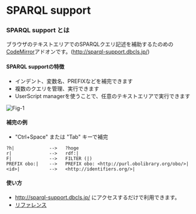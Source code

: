 # SPARQL support
### SPARQL support とは
ブラウザのテキストエリアでのSPARQLクエリ記述を補助するたのめの[CodeMirror](https://codemirror.net/)アドオンです。(http://sparql-support.dbcls.jp/)

#### SPARQL supportの特徴
* インデント、変数名、PREFIXなどを補完できます
* 複数のクエリを管理、実行できます
* UserScript managerを使うことで、任意のテキストエリアで実行できます

![Fig-1](https://raw.githubusercontent.com/dbcls/master/services/images/SPARQL_support_fig-1.png)

#### 補完の例
* "Ctrl+Space" または "Tab" キーで補完 
```
?h|             -->   ?hoge
r|              -->   rdf:|
F|              -->   FILTER (|)
PREFIX obo:|    -->   PREFIX obo: <http://purl.obolibrary.org/obo/>|
<id>|           -->   <http://identifiers.org/>|
```

#### 使い方
* http://sparql-support.dbcls.jp/ にアクセスするだけで利用できます。
* [リファレンス](http://sparql-support.dbcls.jp/sparql-support_j.html)
